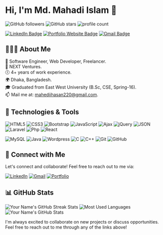 # Hi, I'm Md. Mahadi Islam 👋

![GitHub followers](https://img.shields.io/github/followers/mahadinext?label=Followers&style=social)
![GitHub stars](https://img.shields.io/github/stars/mahadinext?label=Stars&style=social)
![profile count](https://komarev.com/ghpvc/?username=mahadinext&color=red)&nbsp;

[![LinkedIn Badge](https://img.shields.io/badge/LinkedIn-Connect-blue?style=flat-square&logo=linkedin)](https://www.linkedin.com/in/md-mahadi-islam-160b331b8/?originalSubdomain=bd)
[![Portfolio Website Badge](https://img.shields.io/badge/Portfolio-Visit-orange?style=flat-square&logo=google-chrome&logoColor=white)](https://mahadiislam.com)
[![Gmail Badge](https://img.shields.io/badge/Gmail-Send-red?style=flat-square&logo=gmail&logoColor=white)](mailto:mahediihasan220@gmail.com)

## 🙋🏻‍♂️ About Me

🌟 Software Engineer, Web Developer, Freelancer. \
💼 NEXT Ventures. \
🕕 4+ years of work experience. \
🌍 Dhaka, Bangladesh. \
🎓 Graduated from East West University (B.Sc, CSE, Spring-16). \
📫 Mail me at: <a href="mailto:mahediihasan220@gmail.com">mahediihasan220@gmail.com</a>.


## 🔧 Technologies & Tools

![HTML5](https://img.shields.io/badge/-HTML5-333333?style=flat&logo=html5)
![CSS3](https://img.shields.io/badge/-CSS3-333333?style=flat&logo=css3)
![Bootstrap](https://img.shields.io/badge/-Bootstrap-333333?style=flat&logo=bootstrap)
![JavaScript](https://img.shields.io/badge/-JavaScript-333333?style=flat&logo=javascript)
![Ajax](https://img.shields.io/badge/-Ajax-333333?style=flat&logo=ajax)
![jQuery](https://img.shields.io/badge/-jQuery-333333?style=flat&logo=jquery)
![JSON](https://img.shields.io/badge/-JSON-333333?style=flat&logo=json)
![Laravel](https://img.shields.io/badge/-Laravel-333333?style=flat&logo=laravel)
![Php](https://img.shields.io/badge/-Php-333333?style=flat&logo=php)
![React](https://img.shields.io/badge/-React-333333?style=flat&logo=react)
<!-- ![Node.js](https://img.shields.io/badge/-Node.js-333333?style=flat&logo=node.js) -->
![MySQL](https://img.shields.io/badge/-MySQL-333333?style=flat&logo=mysql)
![Java](https://img.shields.io/badge/-Java-333333?style=flat&logo=java)
![Wordpress](https://img.shields.io/badge/-Wordpress-333333?style=flat&logo=wordpress)
![C](https://img.shields.io/badge/-C-333333?style=flat&logo=c)
![C++](https://img.shields.io/badge/-C++-333333?style=flat&logo=c++)
![Git](https://img.shields.io/badge/-Git-333333?style=flat&logo=git)
![GitHub](https://img.shields.io/badge/-GitHub-333333?style=flat&logo=github)

<!-- ## 🚀 Projects

- [Project 1](https://github.com/mahedii/SimonGame): Short description of Project 1. -->

<!-- ## 🌱 Currently Learning

I'm currently focused on improving my skills in [technology or framework]. -->

## 🤝 Connect with Me
Let's connect and collaborate! Feel free to reach out to me via:

[![LinkedIn](https://img.shields.io/badge/-LinkedIn-333333?style=flat&logo=linkedin)](https://www.linkedin.com/in/md-mahadi-islam-160b331b8/?originalSubdomain=bd)
[![Gmail](https://img.shields.io/badge/-Gmail-333333?style=flat&logo=gmail)](mailto:mahediihasan220@gmail.com)
[![Portfolio](https://img.shields.io/badge/-Portfolio-333333?style=flat&logo=dev.to)](https://mahadiislam.com)

## 📊 GitHub Stats

![Your Name's GitHub Streak Stats](https://github-readme-streak-stats.herokuapp.com/?user=mahadinext&)
![Most Used Languages](https://github-readme-stats.vercel.app/api/top-langs?username=mahadinext&show_icons=true&locale=en&layout=compact)
![Your Name's GitHub Stats](https://github-readme-stats.vercel.app/api?username=mahadinext&show_icons=true&theme=radical)

<!-- Add interactive badges to display your GitHub stats, followers, and more -->
<!-- ![GitHub contributions](https://img.shields.io/github/last-commit/mahadinext/yourrepository?label=Contributions) -->
<!-- ![GitHub Trophies](https://github-profile-trophy.vercel.app/?username=mahadinext&theme=dracula) -->

<!-- Add a CTA (Call to Action) for others to connect with you -->
I'm always excited to collaborate on new projects or discuss opportunities. Feel free to reach out to me through any of the links above!
